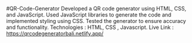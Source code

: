 #QR-Code-Generator
Developed a QR code generator using HTML, CSS, and JavaScript. Used JavaScript libraries to generate the code and implemented styling using CSS. 
Tested the generator to ensure accuracy and functionality. 
Technologies : HTML, CSS , Javascript.
Live Link : https://qrcodegeneratorbali.netlify.app/

